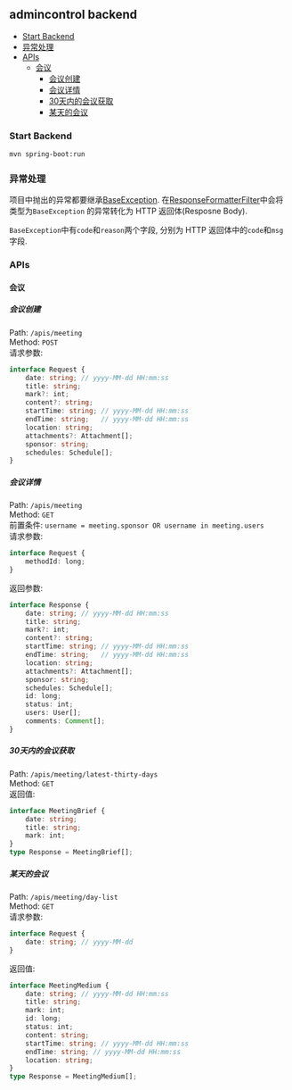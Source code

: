 ## admincontrol backend


<!-- vim-markdown-toc GFM -->

* [Start Backend](#start-backend)
* [异常处理](#异常处理)
* [APIs](#apis)
    * [会议](#会议)
        * [会议创建](#会议创建)
        * [会议详情](#会议详情)
        * [30天内的会议获取](#30天内的会议获取)
        * [某天的会议](#某天的会议)

<!-- vim-markdown-toc -->

### Start Backend

```bash
mvn spring-boot:run
```

### 异常处理

项目中抛出的异常都要继承[BaseException](./src/main/java/hello/admincontrol/exception/BaseException.java).
在[ResponseFormatterFilter](./src/main/java/hello/admincontrol/config/ResponseFormatterFilter.java)中会将类型为`BaseException`
的异常转化为 HTTP 返回体(Resposne Body).

`BaseException`中有`code`和`reason`两个字段, 分别为 HTTP 返回体中的`code`和`msg`字段.

### APIs

#### 会议

##### 会议创建

Path: `/apis/meeting`  
Method: `POST`  
请求参数:
```typescript
interface Request {
    date: string; // yyyy-MM-dd HH:mm:ss
    title: string;
    mark?: int;
    content?: string;
    startTime: string; // yyyy-MM-dd HH:mm:ss
    endTime: string;   // yyyy-MM-dd HH:mm:ss
    location: string;
    attachments?: Attachment[];
    sponsor: string;
    schedules: Schedule[];
}
```

##### 会议详情

Path: `/apis/meeting`  
Method: `GET`  
前置条件: `username = meeting.sponsor OR username in meeting.users`  
请求参数:
```typescript
interface Request {
    methodId: long;
}
```
返回参数:
```typescript
interface Response {
    date: string; // yyyy-MM-dd HH:mm:ss
    title: string;
    mark?: int;
    content?: string;
    startTime: string; // yyyy-MM-dd HH:mm:ss
    endTime: string;   // yyyy-MM-dd HH:mm:ss
    location: string;
    attachments?: Attachment[];
    sponsor: string;
    schedules: Schedule[];
    id: long;
    status: int;
    users: User[];
    comments: Comment[];
}
```

##### 30天内的会议获取

Path: `/apis/meeting/latest-thirty-days`  
Method: `GET`  
返回值:
```typescript
interface MeetingBrief {
    date: string;
    title: string;
    mark: int;
}
type Response = MeetingBrief[];
```

##### 某天的会议

Path: `/apis/meeting/day-list`  
Method: `GET`  
请求参数:
```typescript
interface Request {
    date: string; // yyyy-MM-dd
}
```
返回值:
```typescript
interface MeetingMedium {
    date: string; // yyyy-MM-dd HH:mm:ss
    title: string;
    mark: int;
    id: long;
    status: int;
    content: string;
    startTime: string; // yyyy-MM-dd HH:mm:ss
    endTime: string; // yyyy-MM-dd HH:mm:ss
    location: string;
}
type Response = MeetingMedium[];
```

